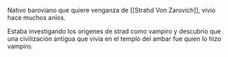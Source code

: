 Nativo baroviano que quiere venganza de [[Strahd Von Zarovich]], vivio hace muchos anios.

Estaba investigando los origenes de strad como vampiro y descubrio que una civilización antigua que vivia en el templo del ambar fue quien lo hizo vampiro.